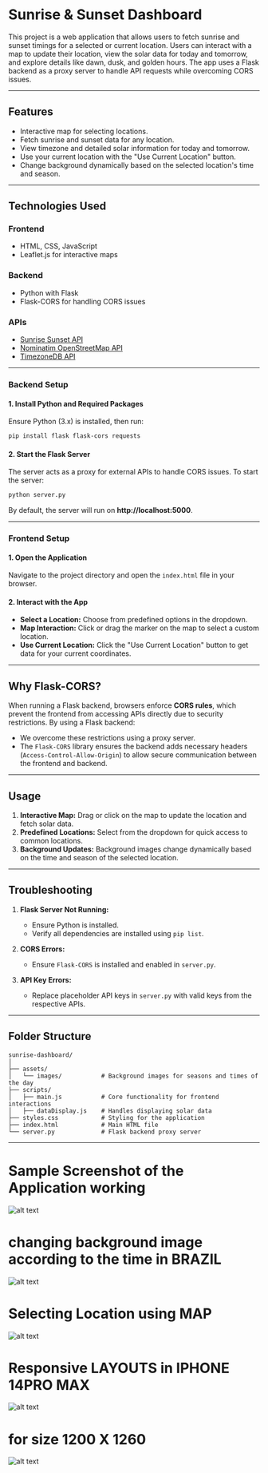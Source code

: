 # Sunrise & Sunset Dashboard

This project is a web application that allows users to fetch sunrise and sunset timings for a selected or current location. Users can interact with a map to update their location, view the solar data for today and tomorrow, and explore details like dawn, dusk, and golden hours. The app uses a Flask backend as a proxy server to handle API requests while overcoming CORS issues.

---

## **Features**

- Interactive map for selecting locations.
- Fetch sunrise and sunset data for any location.
- View timezone and detailed solar information for today and tomorrow.
- Use your current location with the "Use Current Location" button.
- Change background dynamically based on the selected location's time and season.

---

## **Technologies Used**

### **Frontend**
- HTML, CSS, JavaScript
- Leaflet.js for interactive maps

### **Backend**
- Python with Flask
- Flask-CORS for handling CORS issues

### **APIs**
- [Sunrise Sunset API](https://sunrisesunset.io/api/)
- [Nominatim OpenStreetMap API](https://nominatim.openstreetmap.org/)
- [TimezoneDB API](https://timezonedb.com/)

---



### **Backend Setup**

#### **1. Install Python and Required Packages**  
Ensure Python (3.x) is installed, then run:
```bash
pip install flask flask-cors requests
```

#### **2. Start the Flask Server**  
The server acts as a proxy for external APIs to handle CORS issues. To start the server:
```bash
python server.py
```
By default, the server will run on **http://localhost:5000**.

---

### **Frontend Setup**

#### **1. Open the Application**  
Navigate to the project directory and open the `index.html` file in your browser.

#### **2. Interact with the App**
- **Select a Location:** Choose from predefined options in the dropdown.
- **Map Interaction:** Click or drag the marker on the map to select a custom location.
- **Use Current Location:** Click the "Use Current Location" button to get data for your current coordinates.

---

## **Why Flask-CORS?**

When running a Flask backend, browsers enforce **CORS rules**, which prevent the frontend from accessing APIs directly due to security restrictions. By using a Flask backend:
- We overcome these restrictions using a proxy server.
- The `Flask-CORS` library ensures the backend adds necessary headers (`Access-Control-Allow-Origin`) to allow secure communication between the frontend and backend.

---

## **Usage**

1. **Interactive Map:** Drag or click on the map to update the location and fetch solar data.
2. **Predefined Locations:** Select from the dropdown for quick access to common locations.
3. **Background Updates:** Background images change dynamically based on the time and season of the selected location.

---

## **Troubleshooting**

1. **Flask Server Not Running:**  
   - Ensure Python is installed.
   - Verify all dependencies are installed using `pip list`.

2. **CORS Errors:**  
   - Ensure `Flask-CORS` is installed and enabled in `server.py`.

3. **API Key Errors:**  
   - Replace placeholder API keys in `server.py` with valid keys from the respective APIs.

---

## **Folder Structure**

```
sunrise-dashboard/
│
├── assets/
│   └── images/           # Background images for seasons and times of the day
├── scripts/
│   ├── main.js           # Core functionality for frontend interactions
│   ├── dataDisplay.js    # Handles displaying solar data
├── styles.css            # Styling for the application
├── index.html            # Main HTML file
└── server.py             # Flask backend proxy server
```

---


# Sample Screenshot of the Application working


![alt text](image1.png)

# changing background image according to the time in BRAZIL

![alt text](<Screenshot 2024-11-30 at 5.55.52 AM.png>)

# Selecting Location using MAP 

![alt text](<Screenshot 2024-11-30 at 5.56.10 AM.png>)

# Responsive LAYOUTS in IPHONE 14PRO MAX 

![alt text](<Screenshot 2024-11-30 at 5.57.30 AM.png>)

# for size 1200 X 1260 

![alt text](<Screenshot 2024-11-30 at 5.57.45 AM.png>)
